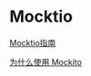 # Mocktio

<a href="https://www.letianbiji.com/java-mockito/mockito-hello-world.html" target="_blank">Mocktio指南</a>

<a href="https://segmentfault.com/a/1190000006746409" target="_blank">为什么使用 Mockito</a>
